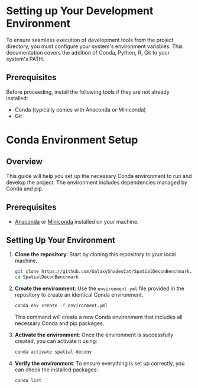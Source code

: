 # Setting up Your Development Environment

To ensure seamless execution of development tools from the project directory, you must configure your system's
environment variables. This documentation covers the addition of Conda, Python, R, Git to your system's PATH.

## Prerequisites

Before proceeding, install the following tools if they are not already installed:

- Conda (typically comes with Anaconda or Miniconda)
- Git

# Conda Environment Setup

## Overview

This guide will help you set up the necessary Conda environment to run and develop the project. The environment includes
dependencies managed by Conda and pip.

## Prerequisites

- [Anaconda](https://www.anaconda.com/products/individual)
  or [Miniconda](https://docs.conda.io/en/latest/miniconda.html) installed on your machine.

## Setting Up Your Environment

1. **Clone the repository**:
   Start by cloning this repository to your local machine.

    ```bash
    git clone https://github.com/GalaxyShadesCat/SpatialDeconBenchmark.git
    cd SpatialDeconBenchmark
    ```

2. **Create the environment**:
   Use the `environment.yml` file provided in the repository to create an identical Conda environment.

    ```bash
    conda env create -f environment.yml
    ```

   This command will create a new Conda environment that includes all necessary Conda and pip packages.

3. **Activate the environment**:
   Once the environment is successfully created, you can activate it using:

    ```bash
    conda activate spatial-deconv
    ```

4. **Verify the environment**:
   To ensure everything is set up correctly, you can check the installed packages:

    ```bash
    conda list
    ```

